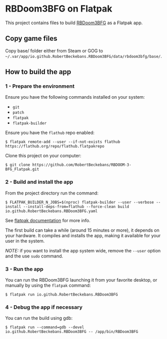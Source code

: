 # RBDoom3BFG on Flatpak

This project contains files to build [RBDoom3BFG](https://github.com/RobertBeckebans/RBDOOM-3-BFG) as a Flatpak app.

## Copy game files
Copy base/ folder either from Steam or GOG to `~/.var/app/io.github.RobertBeckebans.RBDoom3BFG/data/rbdoom3bfg/base/`.

## How to build the app

### 1 - Prepare the environment
Ensure you have the following commands installed on your system:
- `git`
- `patch`
- `flatpak`
- `flatpak-builder`

Ensure you have the `flathub` repo enabled:
```shell
$ flatpak remote-add --user --if-not-exists flathub https://flathub.org/repo/flathub.flatpakrepo
```

Clone this project on your computer:
```shell
$ git clone https://github.com/RobertBeckebans/RBDOOM-3-BFG_Flatpak.git
```

### 2 - Build and install the app
From the project directory run the command:
```shell
$ FLATPAK_BUILDER_N_JOBS=$(nproc) flatpak-builder --user --verbose --install --install-deps-from=flathub --force-clean build io.github.RobertBeckebans.RBDoom3BFG.yaml
```

See [flatpak documentation](https://docs.flatpak.org/) for more info.

The first build can take a while (around 15 minutes or more), it depends on your hardware. It compiles and installs the app, making it available for your user in the system.

*NOTE:* if you want to install the app system wide, remove the `--user` option and the use `sudo` command.

### 3 - Run the app
You can run the RBDoom3BFG launching it from your favorite desktop, or manually by using the `flatpak` command:
```shell
$ flatpak run io.github.RobertBeckebans.RBDoom3BFG
```

### 4 - Debug the app if necessary
You can run the build using gdb:
```shell
$ flatpak run --command=gdb --devel io.github.RobertBeckebans.RBDoom3BFG -- /app/bin/RBDoom3BFG
```
